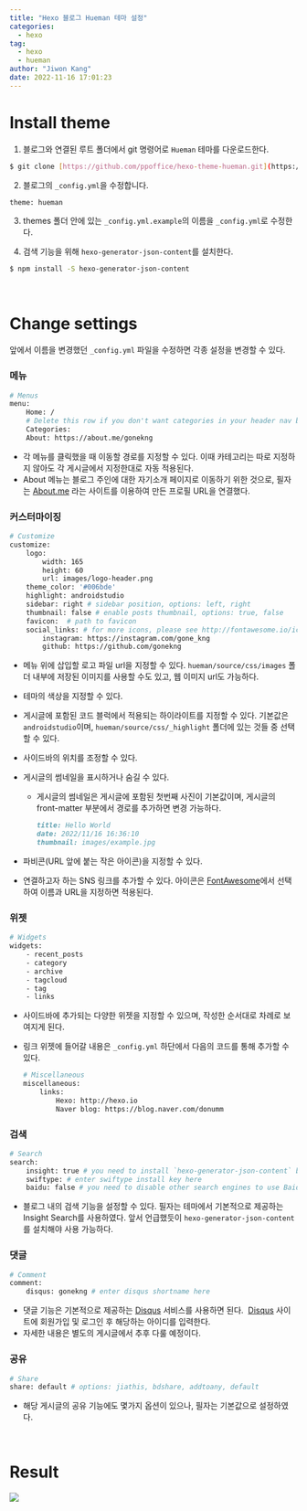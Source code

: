 ```yaml
---
title: "Hexo 블로그 Hueman 테마 설정"
categories:
  - hexo
tag:
  - hexo
  - hueman
author: "Jiwon Kang"
date: 2022-11-16 17:01:23
---
```


# Install theme

1. 블로그와 연결된 루트 폴더에서 git 명령어로 `Hueman` 테마를 다운로드한다.

```bash
$ git clone [https://github.com/ppoffice/hexo-theme-hueman.git](https://github.com/ppoffice/hexo-theme-hueman.git) themes/hueman
```

2. 블로그의 `_config.yml`을 수정합니다.

```bash
theme: hueman
```

3. themes 폴더 안에 있는 `_config.yml.example`의 이름을 `_config.yml`로 수정한다.  

4. 검색 기능을 위해 `hexo-generator-json-content`를 설치한다.

```bash
$ npm install -S hexo-generator-json-content
```

<br>

# Change settings

앞에서 이름을 변경했던 `_config.yml` 파일을 수정하면 각종 설정을 변경할 수 있다.

### **메뉴**

```bash
# Menus
menu:
    Home: /
    # Delete this row if you don't want categories in your header nav bar
    Categories:
    About: https://about.me/gonekng
```

- 각 메뉴를 클릭했을 때 이동할 경로를 지정할 수 있다. 이때 카테고리는 따로 지정하지 않아도 각 게시글에서 지정한대로 자동 적용된다.
- About 메뉴는 블로그 주인에 대한 자기소개 페이지로 이동하기 위한 것으로, 필자는 [About.me](http://about.me/) 라는 사이트를 이용하여 만든 프로필 URL을 연결했다.


### 커스터마이징

```bash
# Customize
customize:
    logo:
        width: 165
        height: 60
        url: images/logo-header.png
    theme_color: '#006bde'
    highlight: androidstudio
    sidebar: right # sidebar position, options: left, right
    thumbnail: false # enable posts thumbnail, options: true, false
    favicon:  # path to favicon
    social_links: # for more icons, please see http://fontawesome.io/icons/#brand
        instagram: https://instagram.com/gone_kng
        github: https://github.com/gonekng
```

- 메뉴 위에 삽입할 로고 파일 url을 지정할 수 있다. `hueman/source/css/images` 폴더 내부에 저장된 이미지를 사용할 수도 있고, 웹 이미지 url도 가능하다.
- 테마의 색상을 지정할 수 있다.
- 게시글에 포함된 코드 블럭에서 적용되는 하이라이트를 지정할 수 있다. 기본값은 `androidstudio`이며, `hueman/source/css/_highlight` 폴더에 있는 것들 중 선택할 수 있다.
- 사이드바의 위치를 조정할 수 있다.
- 게시글의 썸네일을 표시하거나 숨길 수 있다.
    - 게시글의 썸네일은 게시글에 포함된 첫번째 사진이 기본값이며, 게시글의 front-matter 부분에서 경로를 추가하면 변경 가능하다.
        
        ```markdown
        title: Hello World
        date: 2022/11/16 16:36:10
        thumbnail: images/example.jpg
        ```
        
- 파비콘(URL 앞에 붙는 작은 아이콘)을 지정할 수 있다.
- 연결하고자 하는 SNS 링크를 추가할 수 있다. 아이콘은 [FontAwesome](http://fontawesome.io/icons/#brand)에서 선택하여 이름과 URL을 지정하면 적용된다.


### **위젯**

```bash
# Widgets
widgets:
    - recent_posts
    - category
    - archive
    - tagcloud
    - tag
    - links
```

- 사이드바에 추가되는 다양한 위젯을 지정할 수 있으며, 작성한 순서대로 차례로 보여지게 된다.
- 링크 위젯에 들어갈 내용은 `_config.yml` 하단에서 다음의 코드를 통해 추가할 수 있다.
    
    ```bash
    # Miscellaneous
    miscellaneous:
        links:
            Hexo: http://hexo.io
            Naver blog: https://blog.naver.com/donumm
    ```
    

### **검색**

```bash
# Search
search:
    insight: true # you need to install `hexo-generator-json-content` before using Insight Search
    swiftype: # enter swiftype install key here
    baidu: false # you need to disable other search engines to use Baidu search, options: true, false
```

- 블로그 내의 검색 기능을 설정할 수 있다. 필자는 테마에서 기본적으로 제공하는 Insight Search를 사용하였다. 앞서 언급했듯이 `hexo-generator-json-content`를 설치해야 사용 가능하다.


### **댓글**

```bash
# Comment
comment:
    disqus: gonekng # enter disqus shortname here
```

- 댓글 기능은 기본적으로 제공하는 [Disqus](https://disqus.com/) 서비스를 사용하면 된다.  [Disqus](https://disqus.com/) 사이트에 회원가입 및 로그인 후 해당하는 아이디를 입력한다.
- 자세한 내용은 별도의 게시글에서 추후 다룰 예정이다.


### **공유**

```bash
# Share
share: default # options: jiathis, bdshare, addtoany, default
```

- 해당 게시글의 공유 기능에도 몇가지 옵션이 있으나, 필자는 기본값으로 설정하였다.

<br>

# Result

![](/images/hueman_result.png)